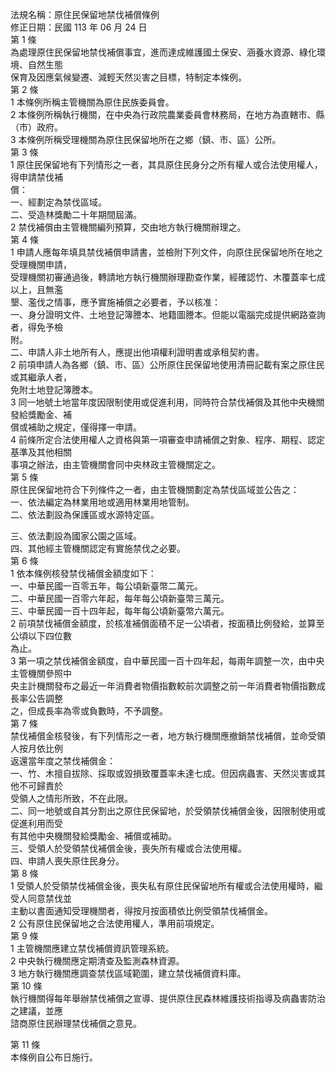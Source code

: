法規名稱：原住民保留地禁伐補償條例  
修正日期：民國 113 年 06 月 24 日  
第 1 條  
為處理原住民保留地禁伐補償事宜，進而達成維護國土保安、涵養水資源、綠化環境、自然生態  
保育及因應氣候變遷、減輕天然災害之目標，特制定本條例。  
第 2 條  
1 本條例所稱主管機關為原住民族委員會。  
2 本條例所稱執行機關，在中央為行政院農業委員會林務局，在地方為直轄市、縣（市）政府。  
3 本條例所稱受理機關為原住民保留地所在之鄉（鎮、市、區）公所。  
第 3 條  
1 原住民保留地有下列情形之一者，其具原住民身分之所有權人或合法使用權人，得申請禁伐補  
償：  
一、經劃定為禁伐區域。  
二、受造林獎勵二十年期間屆滿。  
2 禁伐補償由主管機關編列預算，交由地方執行機關辦理之。  
第 4 條  
1 申請人應每年填具禁伐補償申請書，並檢附下列文件，向原住民保留地所在地之受理機關申請，  
受理機關初審通過後，轉請地方執行機關辦理勘查作業，經確認竹、木覆蓋率七成以上，且無濫  
墾、濫伐之情事，應予實施補償之必要者，予以核准：  
一、身分證明文件、土地登記簿謄本、地籍圖謄本。但能以電腦完成提供網路查詢者，得免予檢  
附。  
二、申請人非土地所有人，應提出他項權利證明書或承租契約書。  
2 前項申請人為各鄉（鎮、市、區）公所原住民保留地使用清冊記載有案之原住民或其繼承人者，  
免附土地登記簿謄本。  
3 同一地號土地當年度因限制使用或促進利用，同時符合禁伐補償及其他中央機關發給獎勵金、補  
償或補助之規定，僅得擇一申請。  
4 前條所定合法使用權人之資格與第一項審查申請補償之對象、程序、期程、認定基準及其他相關  
事項之辦法，由主管機關會同中央林政主管機關定之。  
第 5 條  
原住民保留地符合下列條件之一者，由主管機關劃定為禁伐區域並公告之：  
一、依法編定為林業用地或適用林業用地管制。  
二、依法劃設為保護區或水源特定區。  


三、依法劃設為國家公園之區域。  
四、其他經主管機關認定有實施禁伐之必要。  
第 6 條  
1 依本條例核發禁伐補償金額度如下：  
一、中華民國一百零五年，每公頃新臺幣二萬元。  
二、中華民國一百零六年起，每年每公頃新臺幣三萬元。  
三、中華民國一百十四年起，每年每公頃新臺幣六萬元。  
2 前項禁伐補償金額度，於核准補償面積不足一公頃者，按面積比例發給，並算至公頃以下四位數  
為止。  
3 第一項之禁伐補償金額度，自中華民國一百十四年起，每兩年調整一次，由中央主管機關參照中  
央主計機關發布之最近一年消費者物價指數較前次調整之前一年消費者物價指數成長率公告調整  
之，但成長率為零或負數時，不予調整。  
第 7 條  
禁伐補償金核發後，有下列情形之一者，地方執行機關應撤銷禁伐補償，並命受領人按月依比例  
返還當年度之禁伐補償金：  
一、竹、木擅自拔除、採取或毀損致覆蓋率未達七成。但因病蟲害、天然災害或其他不可歸責於  
受領人之情形所致，不在此限。  
二、同一地號或自其分割出之原住民保留地，於受領禁伐補償金後，因限制使用或促進利用而受  
有其他中央機關發給獎勵金、補償或補助。  
三、受領人於受領禁伐補償金後，喪失所有權或合法使用權。  
四、申請人喪失原住民身分。  
第 8 條  
1 受領人於受領禁伐補償金後，喪失私有原住民保留地所有權或合法使用權時，繼受人同意禁伐並  
主動以書面通知受理機關者，得按月按面積依比例受領禁伐補償金。  
2 公有原住民保留地之合法使用權人，準用前項規定。  
第 9 條  
1 主管機關應建立禁伐補償資訊管理系統。  
2 中央執行機關應定期清查及監測森林資源。  
3 地方執行機關應調查禁伐區域範圍，建立禁伐補償資料庫。  
第 10 條  
執行機關得每年舉辦禁伐補償之宣導、提供原住民森林維護技術指導及病蟲害防治之建議，並應  
諮商原住民辦理禁伐補償之意見。  


第 11 條  
本條例自公布日施行。  


